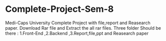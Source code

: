 # Complete-Project-Sem-8
Medi-Caps University Complete Project with file,report and Reasearch paper.
Download Rar file and Extract the all rar files.
Three folder Should be there : 1.Front-End ,2.Backend ,3.Report,file,ppt and Reasearch paper
